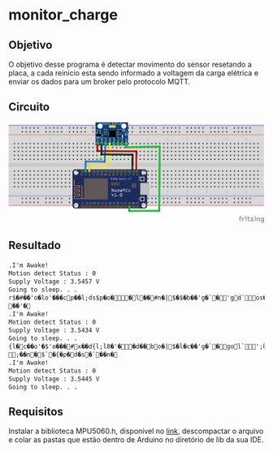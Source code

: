 # monitor_charge

## Objetivo

O objetivo desse programa é detectar movimento do sensor resetando a placa, a cada reinicio esta sendo informado a voltagem da carga elétrica e enviar os dados para um broker pelo protocolo MQTT.

## Circuito

![image](./gy521.png)

## Resultado

```
.I'm Awake!
Motion detect Status : 0
Supply Voltage : 3.5457 V
Going to sleep. . .
r$�#��'o�lo'���cp��l;ds$p�o��l��#n�|$�$�b��'g�`�'gd`os���'�d`sۛg�l`�r�x�l�r� ��'�
.I'm Awake!
Motion detect Status : 0
Supply Voltage : 3.5434 V
Going to sleep. . .
{l�c��o'�$'o���#x��d{l;l8�'��d��bo�|$�l�c��'g�`�gol`';Ǜ�o�l ;��n�$`�{�p�d�s�`��n�
.I'm Awake!
Motion detect Status : 0
Supply Voltage : 3.5445 V
Going to sleep. . .
```

## Requisitos

Instalar a biblioteca MPU5060.h, disponível no [link](https://github.com/jrowberg/i2cdevlib/zipball/master), descompactar o arquivo e colar as pastas que estão dentro de Arduino no diretório de lib da sua IDE.
